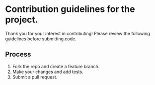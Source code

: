 # Contribution guidelines for the project.

Thank you for your interest in contributing! Please review the following guidelines before submitting code.

## Process

1. Fork the repo and create a feature branch.
2. Make your changes and add tests.
3. Submit a pull request.